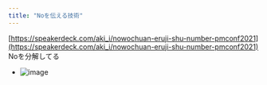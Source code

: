 ```yaml
---
title: "Noを伝える技術"
---
```


[https://speakerdeck.com/aki_i/nowochuan-eruji-shu-number-pmconf2021](https://speakerdeck.com/aki_i/nowochuan-eruji-shu-number-pmconf2021)
Noを分解してる
- ![image](https://gyazo.com/7e1338408ce94c3ba9b43163761fa0b0/thumb/1000)
